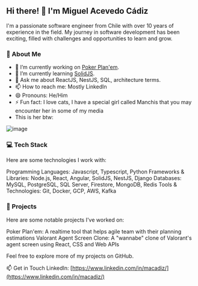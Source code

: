 ## Hi there! 👋 I'm Miguel Acevedo Cádiz
I'm a passionate software engineer from Chile with over 10 years of experience in the field. My journey in software development has been exciting, filled with challenges and opportunities to learn and grow.

### 🚀 About Me
  - 🔭 I’m currently working on [Poker Plan'em](www.pokerplanem.com).
  - 🌱 I’m currently learning [SolidJS](https://www.solidjs.com/).
  - 💬 Ask me about ReactJS, NestJS, SQL, architecture terms.
  - 📫 How to reach me: Mostly LinkedIn
  - 😄 Pronouns: He/Him
  - ⚡ Fun fact: I love cats, I have a special girl called Manchis that you may encounter her in some of my media
  - This is her btw:

![image](https://github.com/macadiz/macadiz/assets/7191000/1484c146-cd83-4f95-aa31-e253298af229)

    
### 💻 Tech Stack
Here are some technologies I work with:

Programming Languages: Javascript, Typescript, Python
Frameworks & Libraries: Node.js, React, Angular, SolidJS, NestJS, Django
Databases: MySQL, PostgreSQL, SQL Server, Firestore, MongoDB, Redis
Tools & Technologies: Git, Docker, GCP, AWS, Kafka

### 📝 Projects
Here are some notable projects I've worked on:

Poker Plan'em: A realtime tool that helps agile team with their planning estimations
Valorant Agent Screen Clone: A "wannabe" clone of Valorant's agent screen using React, CSS and Web APIs

Feel free to explore more of my projects on GitHub.

📫 Get in Touch
LinkedIn: [https://www.linkedin.com/in/macadiz/](https://www.linkedin.com/in/macadiz/)
